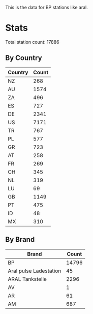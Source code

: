 This is the data for BP stations like aral.


# Stats

Total station count: 17886
## By Country

| Country | Count
| - | - 
| NZ | 268
| AU | 1574
| ZA | 496
| ES | 727
| DE | 2341
| US | 7171
| TR | 767
| PL | 577
| GR | 723
| AT | 258
| FR | 269
| CH | 345
| NL | 319
| LU | 69
| GB | 1149
| PT | 475
| ID | 48
| MX | 310
## By Brand

| Brand | Count
| - | - 
| BP | 14796
| Aral pulse Ladestation | 45
| ARAL Tankstelle | 2296
| AV | 1
| AR | 61
| AM | 687
